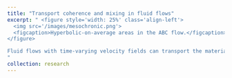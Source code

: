 ```yaml
---
title: "Transport coherence and mixing in fluid flows"
excerpt: " <figure style='width: 25%' class='align-left'>
  <img src='/images/mesochronic.png'>
  <figcaption>Hyperbolic-on-average areas in the ABC flow.</figcaption>
</figure>

Fluid flows with time-varying velocity fields can transport the material (oil, plankton, chemicals) in a complicated manner (chaotic advection). My group has worked on identifying *where* the chaotic advection happens (and does not) and *how much* chaotic advection is there.
"
collection: research
---
```

